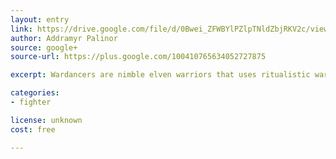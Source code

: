 ```yaml
---
layout: entry
link: https://drive.google.com/file/d/0Bwei_ZFWBYlPZlpTNldZbjRKV2c/view?pli=1 
author: Addramyr Palinor 
source: google+
source-url: https://plus.google.com/100410765634052727875

excerpt: Wardancers are nimble elven warriors that uses ritualistic wardances to fight erratically. Their signature move is Wardance which gives them Holds they can spend to activate various wardance styles.

categories:
- fighter

license: unknown
cost: free

---
```

